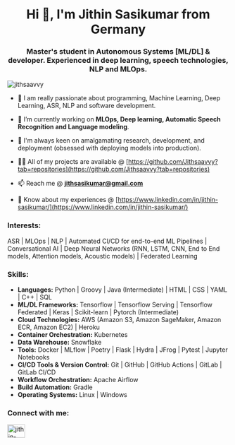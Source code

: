 <h1 align="center">Hi 👋, I'm Jithin Sasikumar from Germany</h1>
<h3 align="center">Master's student in Autonomous Systems [ML/DL] & developer. Experienced in deep learning, speech technologies, NLP and MLOps.</h3>

<p align="left"> <img src="https://komarev.com/ghpvc/?username=jithsaavvy&label=Profile%20views&color=0e75b6&style=flat" alt="jithsaavvy" /> </p>

- 🔭 I am really passionate about programming, Machine Learning, Deep Learning, ASR, NLP and software development.

- 🔭 I’m currently working on **MLOps, Deep learning, Automatic Speech Recognition and Language modeling**.

- 🔭 I'm always keen on amalgamating research, development, and deployment (obsessed with deploying models into production).

- 👨‍💻 All of my projects are available @ [https://github.com/Jithsaavvy?tab=repositories](https://github.com/Jithsaavvy?tab=repositories)

- 📫 Reach me @ **jithsasikumar@gmail.com**

- 📄 Know about my experiences @ [https://www.linkedin.com/in/jithin-sasikumar/](https://www.linkedin.com/in/jithin-sasikumar/)

### Interests:
ASR | MLOps | NLP | Automated CI/CD for end-to-end ML Pipelines | Conversational AI | Deep Neural Networks (RNN, LSTM, CNN, End to End models, Attention models, Acoustic models) | Federated Learning

### Skills:
- **Languages:** Python | Groovy | Java (Intermediate) | HTML | CSS | YAML | C++ | SQL
- **ML/DL Frameworks:** Tensorflow | Tensorflow Serving | Tensorflow Federated | Keras | Scikit-learn | Pytorch (Intermediate)
- **Cloud Technologies:** AWS (Amazon S3, Amazon SageMaker, Amazon ECR, Amazon EC2) | Heroku
- **Container Orchestration:** Kubernetes
- **Data Warehouse:** Snowflake
- **Tools:** Docker | MLflow | Poetry | Flask | Hydra | JFrog | Pytest | Jupyter Notebooks
- **CI/CD Tools & Version Control:** Git | GitHub | GitHub Actions | GitLab | GitLab CI/CD
- **Workflow Orchestration:** Apache Airflow
- **Build Automation:** Gradle
- **Operating Systems:** Linux | Windows

<h3 align="left">Connect with me:</h3>
<p align="left">
<a href="https://linkedin.com/in/jithin-sasikumar" target="blank"><img align="center" src="https://raw.githubusercontent.com/rahuldkjain/github-profile-readme-generator/master/src/images/icons/Social/linked-in-alt.svg" alt="jithin-sasikumar" height="30" width="40" /></a>
</p>
